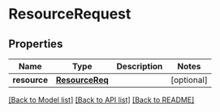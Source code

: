 # ResourceRequest

## Properties
Name | Type | Description | Notes
------------ | ------------- | ------------- | -------------
**resource** | [**ResourceReq**](ResourceReq.md) |  | [optional] 

[[Back to Model list]](../README.md#documentation-for-models) [[Back to API list]](../README.md#documentation-for-api-endpoints) [[Back to README]](../README.md)

